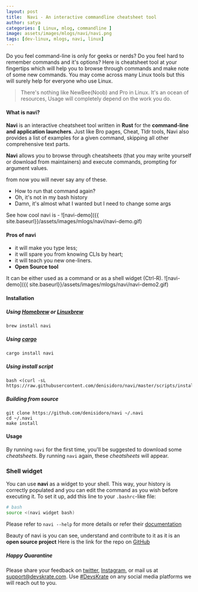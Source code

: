 ```yaml
---
layout: post
title:  Navi - An interactive commandline cheatsheet tool
author: satya
categories: [ Linux, mlog, commandline ]
image: assets/images/mlogs/navi/navi.png
tags: [dev-linux, mlogs, navi, linux]
---
```


Do you feel command-line is only for geeks or nerds?
Do you feel hard to remember commands and it's options?
Here is cheatsheet tool at your fingertips which will help you to browse through commands and make note of some new commands.
You may come across many Linux tools but this will surely help for everyone who use Linux.

> There's nothing like NewBee(Noob) and Pro in Linux. It's an ocean of resources, Usage will completely depend on the work you do.

#### What is navi?

**Navi** is an interactive cheatsheet tool written in **Rust** for the **command-line and application launchers**. Just like Bro pages, Cheat, Tldr tools, Navi also provides a list of examples for a given command, skipping all other comprehensive text parts.

**Navi** allows you to browse through cheatsheets (that you may write yourself or download from maintainers) and execute commands, prompting for argument values.

from now you will never say any of these.
- How to run that command again?
- Oh, it's not in my bash history
- Damn, it's almost what I wanted but I need to change some args

See how cool navi is - 
![navi-demo]({{ site.baseurl}}/assets/images/mlogs/navi/navi-demo.gif)

#### Pros of navi
- it will make you type less;
- it will spare you from knowing CLIs by heart;
- it will teach you new one-liners.
- **Open Source tool**

It can be either used as a command or as a shell widget (Ctrl-R).
![navi-demo]({{ site.baseurl}}/assets/images/mlogs/navi/navi-demo2.gif)

#### Installation

##### Using [Homebrew](http://brew.sh/) or [Linuxbrew](http://linuxbrew.sh/)

```batch
brew install navi
```

##### Using [cargo](https://github.com/rust-lang/cargo)

```batch
cargo install navi
```

##### Using install script

```batch
bash <(curl -sL https://raw.githubusercontent.com/denisidoro/navi/master/scripts/install)
```

##### Building from source

```batch
git clone https://github.com/denisidoro/navi ~/.navi
cd ~/.navi
make install 
```
#### Usage

By running `navi` for the first time, you'll be suggested to download some *cheatsheets*. By running `navi` again, these *cheatsheets* will appear.

### Shell widget

You can use **navi** as a widget to your shell. This way, your history is correctly populated and you can edit the command as you wish before executing it. To set it up, add this line to your `.bashrc`-like file:
```sh
# bash
source <(navi widget bash)
```

Please refer to `navi --help` for more details or refer their [documentation](https://github.com/denisidoro/navi/blob/master/README.md)

Beauty of navi is you can see, understand and contribute to it as it is an **open source project**
Here is the link for the repo on [GitHub](https://github.com/denisidoro/navi/)

##### Happy Quarantine 

Please share your feedback on [twitter](https://twitter.com/devskrate), [Instagram](https://instagram.com/devskrate), or mail us at [support@devskrate.com](mailto:support@devskrate.com). Use [#DevsKrate](https://devskrate.com) on any social media platforms we will reach out to you.
